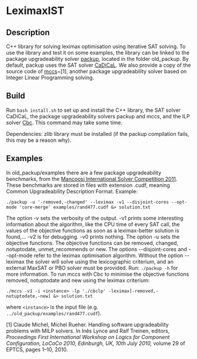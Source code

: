 # LeximaxIST
## Description
C++ library for solving leximax optimisation using iterative SAT solving.
To use the library and test it on some examples, the library can be linked to the package upgradeability solver [packup](https://sat.inesc-id.pt/~mikolas/sw/packup/), located in the folder old_packup.
By default, packup uses the SAT solver [CaDiCaL](https://github.com/arminbiere/cadical).
We also provide a copy of the source code of [mccs](https://www.i3s.unice.fr/~cpjm/software.html)~[1], another package upgradeability solver based on Integer Linear Programming solving.

## Build
Run `bash install.sh` to set up and install the C++ library, the SAT solver CaDiCaL, the package upgradeability solvers packup and mccs, and the ILP solver [Cbc](https://github.com/coin-or/Cbc).
This command may take some time.

Dependencies: zlib library must be installed (if the packup compilation fails, this may be a reason why).

## Examples
In old_packup/examples there are a few package upgradeability benchmarks, from the [Mancoosi International Solver Competition 2011](https://www.mancoosi.org/misc-2011/index.html). These benchmarks are stored in files with extension .cudf, meaning Common Upgradeability Description Format.
Example:
```
./packup -u '-removed,-changed' --leximax -v1 --disjoint-cores --opt-mode 'core-merge' examples/rand477.cudf &> solution.txt
```
The option -v sets the verbosity of the output.
-v1 prints some interesting information about the algorithm, like the CPU time of every SAT call, the values of the objective functions as soon as a leximax-better solution is found,... -v2 is for debugging. -v0 prints nothing.
The option -u sets the objective functions. The objective functions can be removed, changed, notuptodate, unmet_recommends or new.
The options --disjoint-cores and --opt-mode refer to the leximax optimisation algorithm.
Without the option --leximax the solver will solve using the lexicographic criterium, and an external MaxSAT or PBO solver must be provided.
Run: `./packup -h` for more information.
To run mccs with Cbc to minimise the objective functions removed, notuptodate and new using the leximax criterium:
```
./mccs -v1 -i <instance> -lp './cbclp' -leximax[-removed,-notuptodate,-new] &> solution.txt
```
where `<instance>` is the input file (e.g. `../old_packup/examples/rand477.cudf`).

[1] Claude Michel, Michel Rueher. Handling software upgradeability problems with MILP solvers. In Inês Lynce and Ralf Treinen, editors, *Proceedings First International Workshop on Logics for Component Configuration, LoCoCo 2010, Edinburgh, UK, 10th July 2010,* volume 29 of EPTCS, pages 1–10, 2010.
